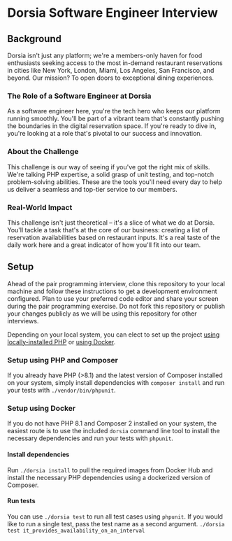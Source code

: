 # Dorsia Software Engineer Interview

## Background

Dorsia isn't just any platform; we're a members-only haven for food enthusiasts seeking access to the most in-demand restaurant reservations in cities like New York, London, Miami, Los Angeles, San Francisco, and beyond. Our mission? To open doors to exceptional dining experiences.

### The Role of a Software Engineer at Dorsia

As a software engineer here, you're the tech hero who keeps our platform running smoothly. You'll be part of a vibrant team that's constantly pushing the boundaries in the digital reservation space. If you're ready to dive in, you're looking at a role that's pivotal to our success and innovation.

### About the Challenge

This challenge is our way of seeing if you've got the right mix of skills. We're talking PHP expertise, a solid grasp of unit testing, and top-notch problem-solving abilities. These are the tools you'll need every day to help us deliver a seamless and top-tier service to our members.

### Real-World Impact

This challenge isn't just theoretical – it's a slice of what we do at Dorsia. You'll tackle a task that's at the core of our business: creating a list of reservation availabilities based on restaurant inputs. It's a real taste of the daily work here and a great indicator of how you'll fit into our team.

## Setup

Ahead of the pair programming interview, clone this repository to your local machine and follow these instructions to get a development environment configured. Plan to use your preferred code editor and share your screen during the pair programming exercise. Do not fork this repository or publish your changes publicly as we will be using this repository for other interviews.

Depending on your local system, you can elect to set up the project [using locally-installed PHP](#setup-using-php-and-composer) or [using Docker](#setup-using-docker).

### Setup using PHP and Composer

If you already have PHP (>8.1) and the latest version of Composer installed on your system, simply install
dependencies with `composer install` and run your tests with `./vendor/bin/phpunit`.

### Setup using Docker

If you do not have PHP 8.1 and Composer 2 installed on your system, the easiest route is to use the included `dorsia` 
command line tool to install the necessary dependencies and run your tests with `phpunit`.

#### Install dependencies

Run `./dorsia install` to pull the required images from Docker Hub and install the necessary PHP dependencies 
using a dockerized version of Composer.

#### Run tests

You can use `./dorsia test` to run all test cases using `phpunit`. If you would like to run a single test,
pass the test name as a second argument. `./dorsia test it_provides_availability_on_an_interval`

